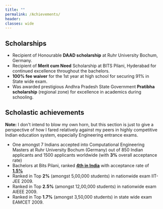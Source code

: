 ```yaml
---
title: ""
permalink: /Achievements/
header:
classes: wide	
---
```



## Scholarships

+ Recipient of Honourable **DAAD scholarship** at Ruhr University Bochum, Germany. 
+ Recipient of **Merit cum Need** Scholarship at BITS Pilani, Hyderabad for continued excellence throughout the bachelors. 
+ **100% fee waiver** for the 1st year at high school for securing 91% in State wide exam. 
+ Was awarded prestigious Andhra Pradesh State Government **Pratibha scholarship** (regional zone) for excellence in academics during schooling.


## Scholastic achievements

**Note:** I don't intend to blow my own horn, but this section is just to give a perspective of how I fared relatively against my peers in highly competitive Indian education system, especially Engineering entrance exams.

+ One amongst 7 Indians accepted into Computational Engineering Masters at Ruhr University Bochum (Germany) out of 850 Indian applicants and 1500 applicants worldwide (with **3%** overall acceptance rate)
+ Bachelors at Bits Pilani, ranked [**4th in India**](https://en.wikipedia.org/wiki/Birla_Institute_of_Technology_and_Science,_Pilani#Rankings) with acceptance rate of [**1.5%**](https://www.businessinsider.de/inside-most-exclusive-college-2017-6?r=US&IR=T)
+ Ranked in Top **2%** (amongst 5,00,000 students) in nationwide exam IIT-JEE 2009.
+ Ranked in Top **2.5%** (amongst 12,00,000 students) in nationwide exam AIEEE 2009.
+ Ranked in Top **1.7%** (amongst 3,50,000 students) in state wide exam EAMCET 2009.









